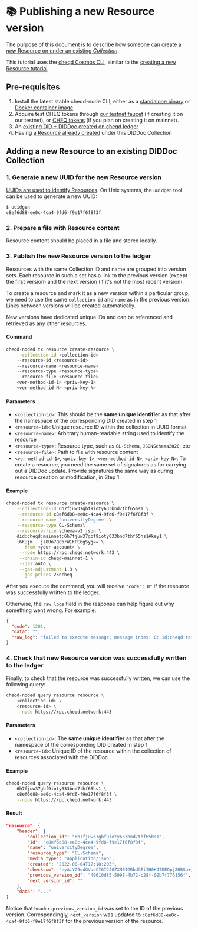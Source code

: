 # 📚 Publishing a new Resource version

The purpose of this document is to describe how someone can create [a _new_ Resource on under an existing _Collection_](../../guides/did-linked-resources/technical-composition-of-did-linked-resources/creating-a-resource.md).

This tutorial uses the [cheqd Cosmos CLI](https://docs.cheqd.io/node/docs/cheqd-cli), similar to the [creating a new Resource tutorial](tutorials.md).

## Pre-requisites

1. Install the latest stable cheqd-node CLI, either as a [standalone binary](https://github.com/cheqd/cheqd-node/releases/latest) or [Docker container image](https://github.com/cheqd/cheqd-node/pkgs/container/cheqd-node).
2. Acquire test CHEQ tokens through [our testnet faucet](https://testnet-faucet.cheqd.io) (if creating it on our testnet), or [CHEQ tokens](https://app.osmosis.zone/?from=OSMO\&to=CHEQ) (if you plan on creating it on mainnet).
3. An [existing DID + DIDDoc created on cheqd ledger](cheqd-cosmos-cli.md)
4. Having [a Resource already created](tutorials.md) under this DIDDoc Collection

## Adding a new Resource to an existing DIDDoc Collection

### 1. Generate a new UUID for the new Resource version

[UUIDs are used to identify Resources](https://en.wikipedia.org/wiki/Universally_unique_identifier). On Unix systems, the `uuidgen` tool can be used to generate a new UUID:

```bash
$ uuidgen
c8ef6d88-ee0c-4ca4-9fd6-f9e17f6f8f3f
```

### 2. Prepare a file with Resource content

Resource content should be placed in a file and stored locally.

### 3. Publish the new Resource version to the ledger

Resources with the same Collection ID and name are grouped into version sets. Each resource in such a set has a link to the previous version (except the first version) and the next version (if it's not the most recent version).

To create a resource and mark it as a new version within a particular group, we need to use the same `collection-id` and `name` as in the previous version. Links between versions will be created automatically.

New versions have dedicated unique IDs and can be referenced and retrieved as any other resources.

#### Command

```bash
cheqd-noded tx resource create-resource \
    --collection-id <collection-id>
    --resource-id <resource-id>
    --resource-name <resource-name>
    --resource-type <resource-type>
    --resource-file <resource-file>
    <ver-method-id-1> <priv-key-1>
    <ver-method-id-N> <priv-key-N>
```

#### Parameters

* `<collection-id>`: This should be the **same unique identifier** as that after the namespace of the corresponding DID created in step 1
* `<resource-id>`: Unique resource ID within the collection in UUID format
* `<resource-name>`: Arbitrary human-readable string used to identify the resource
* `<resource-type>`: Resource type, such as `CL-Schema`, `JSONSchema2020`, etc
* `<resource-file>`: Path to file with resource content
* `<ver-method-id-1>`, `<priv-key-1>`, `<ver-method-id-N>`, `<priv-key-N>`: To create a resource, you need the same set of signatures as for carrying out a DIDDoc update. Provide signatures the same way as during resource creation or modification, in Step 1.

#### Example

```bash
cheqd-noded tx resource create-resource \
    --collection-id 6h7fjuw37gbf9ioty633bnd7thf65hs1 \
    --resource-id c8ef6d88-ee0c-4ca4-9fd6-f9e17f6f8f3f \
    --resource-name 'universityDegree' \
    --resource-type CL-Schema\
    --resource-file schema-v2.json \
    did:cheqd:mainnet:6h7fjuw37gbf9ioty633bnd7thf65hs1#key1 \
    l6KUjm...jz8Un7QCbrW1KPE6gSyg== \
     --from <your-account> \
     --node https://rpc.cheqd.network:443 \
     --chain-id cheqd-mainnet-1 \
     --gas auto \
     --gas-adjustment 1.3 \
     --gas-prices 25ncheq
```

After you execute the command, you will receive `"code": 0"` if the resource was successfully written to the ledger.

Otherwise, the `raw_logs` field in the response can help figure out why something went wrong. For example:

```json
{
  "code": 1201,
  "data": "",
  "raw_log": "failed to execute message; message index: 0: id:cheqd:testnet:fcbarcelona: DID Doc not found"
}
```

### 4. Check that new Resource version was successfully written to the ledger

Finally, to check that the resource was successfully written, we can use the following query:

```bash
cheqd-noded query resource resource \
    <collection-id> \
    <resource-id> \
    --node https://rpc.cheqd.network:443
```

#### Parameters

* `<collection-id>`: The **same unique identifier** as that after the namespace of the corresponding DID created in step 1
* `<resource-id>`: Unique ID of the resource within the collection of resources associated with the DIDDoc

#### Example

```bash
cheqd-noded query resource resource \
    6h7fjuw37gbf9ioty633bnd7thf65hs1 \
    c8ef6d88-ee0c-4ca4-9fd6-f9e17f6f8f3f \
    --node https://rpc.cheqd.network:443
```

#### Result

```json
"resource": {
    "header": {
        "collection_id": "6h7fjuw37gbf9ioty633bnd7thf65hs1",
        "id": "c8ef6d88-ee0c-4ca4-9fd6-f9e17f6f8f3f",
        "name": "universityDegree",
        "resource_type": "CL-Schema",
        "media_type": "application/json",
        "created": "2022-08-04T17:18:20Z",
        "checksum": "eyAiY29udGVudCI6ICJ0ZXN0IGRhdGEiIH0K47DEQpj8HBSa+/TImW+5JCeuQeRkm5NMpJWZG3hSuFU=",
        "previous_version_id": "49610df5-5998-4b72-b28f-02b7f776156f",
        "next_version_id": ""
    },
    "data": "..."
}
```

Notice that `header.previous_version_id` was set to the ID of the previous version. Correspondingly, `next_version` was updated to `c8ef6d88-ee0c-4ca4-9fd6-f9e17f6f8f3f` for the previous version of the resource.
